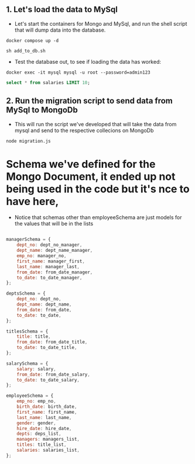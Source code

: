 ## 1. Let's load the data to MySql

-   Let's start the containers for Mongo and MySql, and run the shell script that will dump data into the database.

```shell
docker compose up -d

sh add_to_db.sh
```

-   Test the database out, to see if loading the data has worked:

```shell
docker exec -it mysql mysql -u root --password=admin123
```

```sql
select * from salaries LIMIT 10;
```

## 2. Run the migration script to send data from MySql to MongoDb

-   This will run the script we've developed that will take the data from mysql and send to the respective collecions on MongoDb

```shell
node migration.js
```


# Schema we've defined for the Mongo Document, it ended up not being used in the code but it's nce to have here,
- Notice that schemas other than employeeSchema are just models for the values that will be in the lists
```javascript

managerSchema = {
    dept_no: dept_no_manager,
    dept_name: dept_name_manager,
    emp_no: manager_no,
    first_name: manager_first,
    last_name: manager_last,
    from_date: from_date_manager,
    to_date: to_date_manager,
};

deptsSchema = {
    dept_no: dept_no,
    dept_name: dept_name,
    from_date: from_date,
    to_date: to_date,
};

titlesSchema = {
    title: title,
    from_date: from_date_title,
    to_date: to_date_title,
};

salarySchema = {
    salary: salary,
    from_date: from_date_salary,
    to_date: to_date_salary,
};

employeeSchema = {
    emp_no: emp_no,
    birth_date: birth_date,
    first_name: first_name,
    last_name: last_name,
    gender: gender,
    hire_date: hire_date,
    depts: deps_list,
    managers: managers_list,
    titles: title_list,
    salaries: salaries_list,
};

```